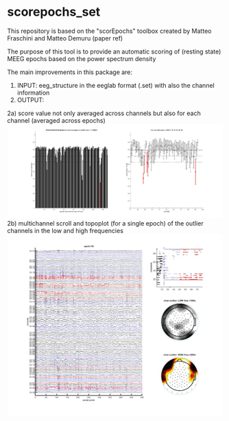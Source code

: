 # scorepochs_set

This repository is based on the "scorEpochs" toolbox created by Matteo Fraschini and Matteo Demuru
(paper ref)

The purpose of this tool is to provide an automatic scoring of (resting state) MEEG epochs 
based on the power spectrum density 

The main improvements in this package are:
1) INPUT:  eeg_structure in the eeglab format (.set) with also the channel information
2) OUTPUT:
 
2a) score value not only averaged across channels but also for each channel (averaged across epochs)
          ![scorepochs](https://github.com/aavitale/scorepochs_set/blob/main/fig1_scorepoch_xchannel.jpg)
2b) multichannel scroll and topoplot (for a single epoch) 
   of the outlier channels in the low and high frequencies
   ![multichanscroll](https://github.com/aavitale/scorepochs_set/blob/main/fig2_multichannel_scroll_topoplot.jpg)

